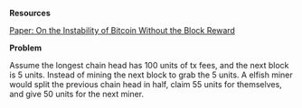---
---

**Resources**

[Paper: On the Instability of Bitcoin Without the Block Reward](https://www.cs.princeton.edu/~arvindn/publications/mining_CCS.pdf)

**Problem**

Assume the longest chain head has 100 units of tx fees, and the next block is 5 units. Instead of mining the next block to grab the 5 units. A elfish miner would split the previous chain head in half, claim 55 units for themselves, and give 50 units for the next miner.
